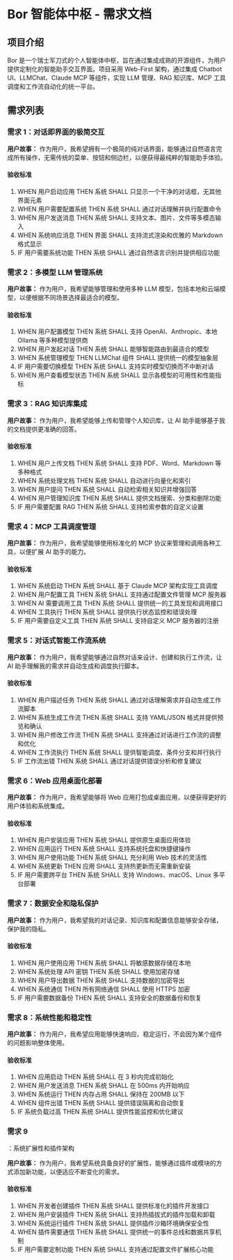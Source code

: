 # Bor 智能体中枢 - 需求文档

## 项目介绍

Bor 是一个瑞士军刀式的个人智能体中枢，旨在通过集成成熟的开源组件，为用户提供定制化的智能助手交互界面。项目采用 Web-First 架构，通过集成 Chatbot UI、LLMChat、Claude MCP 等组件，实现 LLM 管理、RAG 知识库、MCP 工具调度和工作流自动化的统一平台。

## 需求列表

### 需求 1：对话即界面的极简交互

**用户故事：** 作为用户，我希望拥有一个极简的纯对话界面，能够通过自然语言完成所有操作，无需传统的菜单、按钮和侧边栏，以便获得最纯粹的智能助手体验。

#### 验收标准

1. WHEN 用户启动应用 THEN 系统 SHALL 只显示一个干净的对话框，无其他界面元素
2. WHEN 用户需要配置系统 THEN 系统 SHALL 通过对话理解并执行配置命令
3. WHEN 用户发送消息 THEN 系统 SHALL 支持文本、图片、文件等多模态输入
4. WHEN 系统响应消息 THEN 界面 SHALL 支持流式渲染和优雅的 Markdown 格式显示
5. IF 用户需要系统功能 THEN 系统 SHALL 通过自然语言识别并提供相应功能

### 需求 2：多模型 LLM 管理系统

**用户故事：** 作为用户，我希望能够管理和使用多种 LLM 模型，包括本地和云端模型，以便根据不同场景选择最适合的模型。

#### 验收标准

1. WHEN 用户配置模型 THEN 系统 SHALL 支持 OpenAI、Anthropic、本地 Ollama 等多种模型提供商
2. WHEN 用户发起对话 THEN 系统 SHALL 能够智能路由到最适合的模型
3. WHEN 系统管理模型 THEN LLMChat 组件 SHALL 提供统一的模型抽象层
4. IF 用户需要切换模型 THEN 系统 SHALL 支持实时模型切换而不中断对话
5. WHEN 用户查看模型状态 THEN 系统 SHALL 显示各模型的可用性和性能指标

### 需求 3：RAG 知识库集成

**用户故事：** 作为用户，我希望能够上传和管理个人知识库，让 AI 助手能够基于我的文档提供更准确的回答。

#### 验收标准

1. WHEN 用户上传文档 THEN 系统 SHALL 支持 PDF、Word、Markdown 等多种格式
2. WHEN 系统处理文档 THEN 系统 SHALL 自动进行向量化和索引
3. WHEN 用户提问 THEN 系统 SHALL 自动检索相关知识并增强回答
4. WHEN 用户管理知识库 THEN 系统 SHALL 提供文档搜索、分类和删除功能
5. IF 用户需要配置 RAG THEN 系统 SHALL 支持检索参数的自定义设置

### 需求 4：MCP 工具调度管理

**用户故事：** 作为用户，我希望能够使用标准化的 MCP 协议来管理和调用各种工具，以便扩展 AI 助手的能力。

#### 验收标准

1. WHEN 系统启动 THEN 系统 SHALL 基于 Claude MCP 架构实现工具调度
2. WHEN 用户配置工具 THEN 系统 SHALL 支持通过配置文件管理 MCP 服务器
3. WHEN AI 需要调用工具 THEN 系统 SHALL 提供统一的工具发现和调用接口
4. WHEN 工具执行 THEN 系统 SHALL 提供执行状态监控和错误处理
5. IF 用户需要自定义工具 THEN 系统 SHALL 支持自定义 MCP 服务器的注册

### 需求 5：对话式智能工作流系统

**用户故事：** 作为用户，我希望能够通过自然对话来设计、创建和执行工作流，让 AI 助手理解我的需求并自动生成和调度执行脚本。

#### 验收标准

1. WHEN 用户描述任务 THEN 系统 SHALL 通过对话理解需求并自动生成工作流脚本
2. WHEN 系统生成工作流 THEN 系统 SHALL 支持 YAML/JSON 格式并提供预览和确认
3. WHEN 用户修改工作流 THEN 系统 SHALL 支持通过对话进行工作流的调整和优化
4. WHEN 工作流执行 THEN 系统 SHALL 提供智能调度、条件分支和并行执行
5. IF 工作流出错 THEN 系统 SHALL 通过对话提供错误分析和修复建议

### 需求 6：Web 应用桌面化部署

**用户故事：** 作为用户，我希望能够将 Web 应用打包成桌面应用，以便获得更好的用户体验和系统集成。

#### 验收标准

1. WHEN 用户安装应用 THEN 系统 SHALL 提供原生桌面应用体验
2. WHEN 应用运行 THEN 系统 SHALL 支持系统托盘和快捷键操作
3. WHEN 用户使用功能 THEN 系统 SHALL 充分利用 Web 技术的灵活性
4. WHEN 系统更新 THEN 应用 SHALL 支持热更新而无需重新安装
5. IF 用户需要跨平台 THEN 系统 SHALL 支持 Windows、macOS、Linux 多平台部署

### 需求 7：数据安全和隐私保护

**用户故事：** 作为用户，我希望我的对话记录、知识库和配置信息能够安全存储，保护我的隐私。

#### 验收标准

1. WHEN 用户使用应用 THEN 系统 SHALL 将敏感数据存储在本地
2. WHEN 系统处理 API 密钥 THEN 系统 SHALL 使用加密存储
3. WHEN 用户导出数据 THEN 系统 SHALL 支持数据的加密导出
4. WHEN 系统通信 THEN 所有网络通信 SHALL 使用 HTTPS 加密
5. IF 用户需要数据备份 THEN 系统 SHALL 支持安全的数据备份和恢复

### 需求 8：系统性能和稳定性

**用户故事：** 作为用户，我希望应用能够快速响应、稳定运行，不会因为某个组件的问题影响整体使用。

#### 验收标准

1. WHEN 应用启动 THEN 系统 SHALL 在 3 秒内完成初始化
2. WHEN 用户发送消息 THEN 系统 SHALL 在 500ms 内开始响应
3. WHEN 系统运行 THEN 内存占用 SHALL 保持在 200MB 以下
4. WHEN 组件出错 THEN 系统 SHALL 提供错误隔离和自动恢复
5. IF 系统负载过高 THEN 系统 SHALL 提供性能监控和优化建议
### 需求 9
：系统扩展性和插件架构

**用户故事：** 作为用户，我希望系统具备良好的扩展性，能够通过插件或模块的方式添加新功能，以便适应不断变化的需求。

#### 验收标准

1. WHEN 开发者创建插件 THEN 系统 SHALL 提供标准化的插件开发接口
2. WHEN 用户安装插件 THEN 系统 SHALL 支持热插拔式的插件加载和卸载
3. WHEN 系统运行插件 THEN 系统 SHALL 提供插件沙箱环境确保安全性
4. WHEN 插件需要通信 THEN 系统 SHALL 提供统一的事件总线和数据共享机制
5. IF 用户需要定制功能 THEN 系统 SHALL 支持通过配置文件扩展核心功能